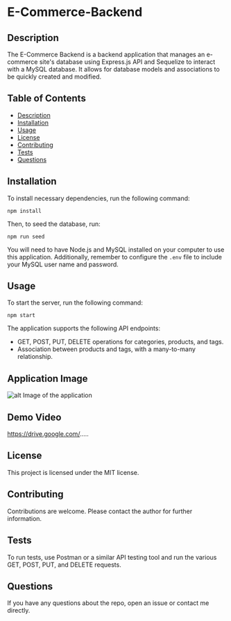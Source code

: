 # E-Commerce-Backend

## Description

The E-Commerce Backend is a backend application that manages an e-commerce site's database using Express.js API and Sequelize to interact with a MySQL database. It allows for database models and associations to be quickly created and modified.

## Table of Contents

- [Description](#description)
- [Installation](#installation)
- [Usage](#usage)
- [License](#license)
- [Contributing](#contributing)
- [Tests](#tests)
- [Questions](#questions)


## Installation

To install necessary dependencies, run the following command:

```shell
npm install
```

Then, to seed the database, run:

```shell
npm run seed
```

You will need to have Node.js and MySQL installed on your computer to use this application. Additionally, remember to configure the `.env` file to include your MySQL user name and password.

## Usage

To start the server, run the following command:

```shell
npm start
```

The application supports the following API endpoints:

- GET, POST, PUT, DELETE operations for categories, products, and tags.
- Association between products and tags, with a many-to-many relationship.


## Application Image

![alt Image of the application](https://github.com/mmoghal/...)

## Demo Video

https://drive.google.com/.....


## License

This project is licensed under the MIT license.

## Contributing

Contributions are welcome. Please contact the author for further information.

## Tests

To run tests, use Postman or a similar API testing tool and run the various GET, POST, PUT, and DELETE requests.

## Questions

If you have any questions about the repo, open an issue or contact me directly.
